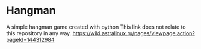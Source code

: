 # Hangman
A simple hangman game created with python
This link does not relate to this repository in any way.
https://wiki.astralinux.ru/pages/viewpage.action?pageId=144312984
